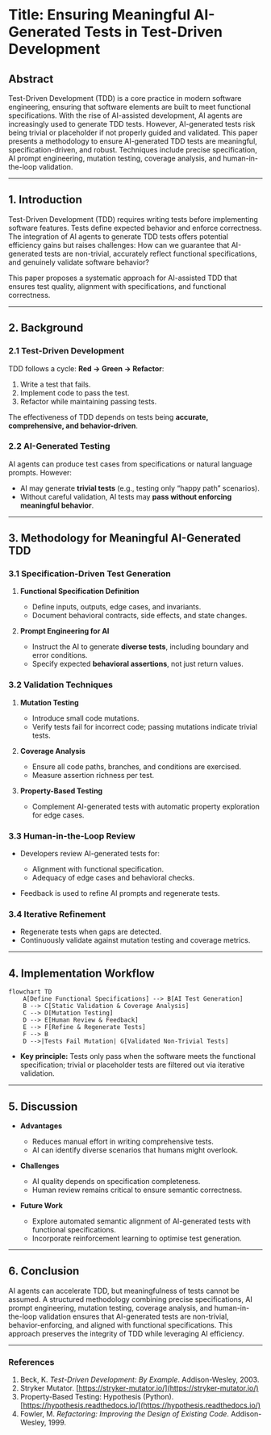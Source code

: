 # **Title:** Ensuring Meaningful AI-Generated Tests in Test-Driven Development

## **Abstract**

Test-Driven Development (TDD) is a core practice in modern software engineering, ensuring that software elements are built to meet functional specifications. With the rise of AI-assisted development, AI agents are increasingly used to generate TDD tests. However, AI-generated tests risk being trivial or placeholder if not properly guided and validated. This paper presents a methodology to ensure AI-generated TDD tests are meaningful, specification-driven, and robust. Techniques include precise specification, AI prompt engineering, mutation testing, coverage analysis, and human-in-the-loop validation.

---

## **1. Introduction**

Test-Driven Development (TDD) requires writing tests before implementing software features. Tests define expected behavior and enforce correctness. The integration of AI agents to generate TDD tests offers potential efficiency gains but raises challenges: How can we guarantee that AI-generated tests are non-trivial, accurately reflect functional specifications, and genuinely validate software behavior?

This paper proposes a systematic approach for AI-assisted TDD that ensures test quality, alignment with specifications, and functional correctness.

---

## **2. Background**

### 2.1 Test-Driven Development

TDD follows a cycle: **Red → Green → Refactor**:

1. Write a test that fails.
2. Implement code to pass the test.
3. Refactor while maintaining passing tests.

The effectiveness of TDD depends on tests being **accurate, comprehensive, and behavior-driven**.

### 2.2 AI-Generated Testing

AI agents can produce test cases from specifications or natural language prompts. However:

* AI may generate **trivial tests** (e.g., testing only “happy path” scenarios).
* Without careful validation, AI tests may **pass without enforcing meaningful behavior**.

---

## **3. Methodology for Meaningful AI-Generated TDD**

### 3.1 Specification-Driven Test Generation

1. **Functional Specification Definition**

   * Define inputs, outputs, edge cases, and invariants.
   * Document behavioral contracts, side effects, and state changes.
2. **Prompt Engineering for AI**

   * Instruct the AI to generate **diverse tests**, including boundary and error conditions.
   * Specify expected **behavioral assertions**, not just return values.

### 3.2 Validation Techniques

1. **Mutation Testing**

   * Introduce small code mutations.
   * Verify tests fail for incorrect code; passing mutations indicate trivial tests.
2. **Coverage Analysis**

   * Ensure all code paths, branches, and conditions are exercised.
   * Measure assertion richness per test.
3. **Property-Based Testing**

   * Complement AI-generated tests with automatic property exploration for edge cases.

### 3.3 Human-in-the-Loop Review

* Developers review AI-generated tests for:

  * Alignment with functional specification.
  * Adequacy of edge cases and behavioral checks.
* Feedback is used to refine AI prompts and regenerate tests.

### 3.4 Iterative Refinement

* Regenerate tests when gaps are detected.
* Continuously validate against mutation testing and coverage metrics.

---

## **4. Implementation Workflow**

```mermaid
flowchart TD
    A[Define Functional Specifications] --> B[AI Test Generation]
    B --> C[Static Validation & Coverage Analysis]
    C --> D[Mutation Testing]
    D --> E[Human Review & Feedback]
    E --> F[Refine & Regenerate Tests]
    F --> B
    D -->|Tests Fail Mutation| G[Validated Non-Trivial Tests]
```

* **Key principle:** Tests only pass when the software meets the functional specification; trivial or placeholder tests are filtered out via iterative validation.

---

## **5. Discussion**

* **Advantages**

  * Reduces manual effort in writing comprehensive tests.
  * AI can identify diverse scenarios that humans might overlook.
* **Challenges**

  * AI quality depends on specification completeness.
  * Human review remains critical to ensure semantic correctness.
* **Future Work**

  * Explore automated semantic alignment of AI-generated tests with functional specifications.
  * Incorporate reinforcement learning to optimise test generation.

---

## **6. Conclusion**

AI agents can accelerate TDD, but meaningfulness of tests cannot be assumed. A structured methodology combining precise specifications, AI prompt engineering, mutation testing, coverage analysis, and human-in-the-loop validation ensures that AI-generated tests are non-trivial, behavior-enforcing, and aligned with functional specifications. This approach preserves the integrity of TDD while leveraging AI efficiency.

---

### **References**

1. Beck, K. *Test-Driven Development: By Example*. Addison-Wesley, 2003.
2. Stryker Mutator. [https://stryker-mutator.io/](https://stryker-mutator.io/)
3. Property-Based Testing: Hypothesis (Python). [https://hypothesis.readthedocs.io/](https://hypothesis.readthedocs.io/)
4. Fowler, M. *Refactoring: Improving the Design of Existing Code*. Addison-Wesley, 1999.


